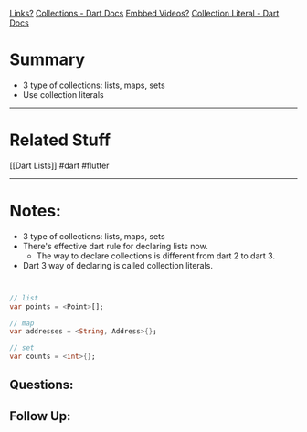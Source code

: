 [Links?](#)
[Collections - Dart Docs](https://dart.dev/language/collections)
[Embbed Videos?](#)
[Collection Literal - Dart Docs](https://dart.dev/effective-dart/usage#do-use-collection-literals-when-possible)
# Summary
- 3 type of collections: lists, maps, sets
- Use collection literals

----
# Related Stuff
[[Dart Lists]]
#dart 
#flutter 

----

# Notes:
- 3 type of collections: lists, maps, sets
- There's effective dart rule for declaring lists now.
	- The way to declare collections is different from dart 2 to dart 3.
- Dart 3 way of declaring is called collection literals.
```dart


// list
var points = <Point>[];

// map
var addresses = <String, Address>{};

// set
var counts = <int>{};

```
## Questions:

## Follow Up:
